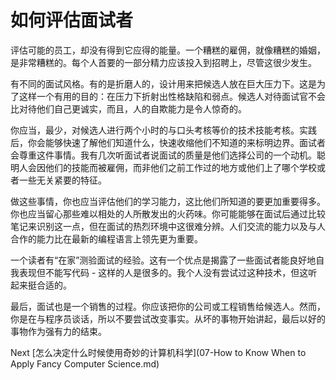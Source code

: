 # 如何评估面试者

评估可能的员工，却没有得到它应得的能量。一个糟糕的雇佣，就像糟糕的婚姻，是非常糟糕的。每个人首要的一部分精力应该投入到招聘上，尽管这很少发生。

有不同的面试风格。有的是折磨人的，设计用来把候选人放在巨大压力下。这是为了这样一个有用的目的：在压力下折射出性格缺陷和弱点。候选人对待面试官不会比对待他们自己更诚实，而且，人的自欺能力是令人惊奇的。

你应当，最少，对候选人进行两个小时的与口头考核等价的技术技能考核。实践后，你会能够快速了解他们知道什么，快速收缩他们不知道的来标明边界。面试者会尊重这件事情。我有几次听面试者说面试的质量是他们选择公司的一个动机。聪明人会因他们的技能而被雇佣，而非他们之前工作过的地方或他们上了哪个学校或者一些无关紧要的特征。

做这些事情，你也应当评估他们的学习能力，这比他们所知道的要更加重要得多。你也应当留心那些难以相处的人所散发出的火药味。你可能能够在面试后通过比较笔记来识别这一点，但在面试的热烈环境中这很难分辨。人们交流的能力以及与人合作的能力比在最新的编程语言上领先更为重要。

一个读者有“在家”测验面试的经验。这有一个优点是揭露了一些面试者能良好地自我表现但不能写代码 - 这样的人是很多的。我个人没有尝试过这种技术，但这听起来挺合适的。

最后，面试也是一个销售的过程。你应该把你的公司或工程销售给候选人。然而，你是在与程序员谈话，所以不要尝试改变事实。从坏的事物开始讲起，最后以好的事物作为强有力的结束。

Next [怎么决定什么时候使用奇妙的计算机科学](07-How to Know When to Apply Fancy Computer Science.md)
